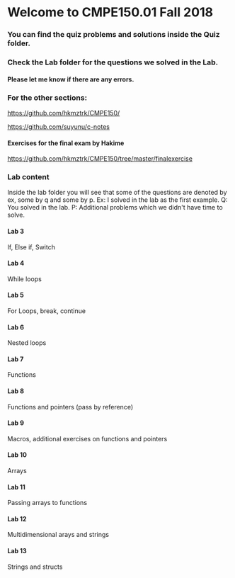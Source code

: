 # Welcome to CMPE150.01 Fall 2018

### You can find the quiz problems and solutions inside the Quiz folder.

### Check the Lab folder for the questions we solved in the Lab.

#### Please let me know if there are any errors.

### For the other sections:

https://github.com/hkmztrk/CMPE150/

https://github.com/suyunu/c-notes

#### Exercises for the final exam by Hakime

https://github.com/hkmztrk/CMPE150/tree/master/finalexercise

### Lab content

Inside the lab folder you will see that some of the questions are denoted by ex, some by q and some by p.
Ex: I solved in the lab as the first example.
Q: You solved in the lab.
P: Additional problems which we didn't have time to solve.

#### Lab 3

If, Else if, Switch

#### Lab 4

While loops

#### Lab 5

For Loops, break, continue

#### Lab 6

Nested loops

#### Lab 7

Functions

#### Lab 8 

Functions and pointers (pass by reference)

#### Lab 9

Macros, additional exercises on functions and pointers

#### Lab 10

Arrays

#### Lab 11

Passing arrays to functions

#### Lab 12

Multidimensional arays and strings

#### Lab 13

Strings and structs

